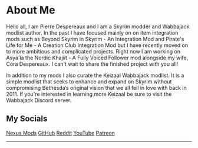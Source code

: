 # About Me

Hello all, I am Pierre Despereaux and I am a Skyrim modder and Wabbajack modlist author. In the past I have focused mainly on on item integration mods such as Beyond Skyrim in Skyrim - An Integration Mod and Pirate's Life for Me - A Creation Club Integration Mod but I have recently moved on to more ambitious and complicated projects. Right now I am working on Asya'la the Nordic Khajiit - A Fully Voiced Follower mod alongside my wife, Cora Despereaux. I can't wait to share the finished project with you all!

In addition to my mods I also curate the Keizaal Wabbajack modlist. It is a simple modlist that seeks to enhance and expand on Skyrim without compromising Bethesda’s original vision that we all fell in love with back in 2011. If you're interested in learning more Keizaal be sure to visit the Wabbajack Discord server.

## My Socials
<!-- markdownlint-disable MD033 -->
<div class="socials">
<a class="buttons" href="https://www.nexusmods.com/users/61720101?tab=user+files">Nexus Mods</a>
<a class="buttons" href="https://github.com/PierreDespereaux">GitHub</a>
<a class="buttons" href="https://www.reddit.com/user/PDespereaux">Reddit</a>
<a class="buttons" href="https://www.youtube.com/channel/UCJrDizmqxqo-v9yhEvcU59Q">YouTube</a>
<a class="buttons" href="https://www.patreon.com/user?u=16914107">Patreon</a>
</div>

<!-- markdownlint-enable MD033 -->

---
